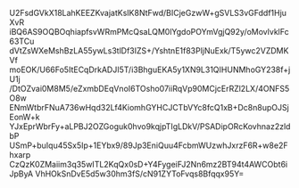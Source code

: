 U2FsdGVkX18LahKEEZKvajatKsIK8NtFwd/BICjeGzwW+gSVLS3vGFddf1HjuXvR
iBQ6AS9OQBOqhiapfsvWRmPMcQsaLQM0lYgdoPOYmVgjQ92y/oMovlvklFc63TCu
dVtZsWXeMshBzLA55ywLs3tlDf3IZS+/YshtnE1f83PljNuExk/T5ywc2VZDMKVf
moEOK/U66Fo5ItECqDrkADJI5T/i3BhguEKA5y1XN9L31QIHUNMhoGY238f+jU1j
/DtOZvai0M8M5/eZxmbDEqVnoI6TOsho07iiRqVp90MCjcErRZl2LX/4ONFS5O8w
ENmWtbrFNuA736wHqd32Lf4KiomhGYHCJCTbVYc8fcQ1xB+Dc8n8upOJSjEonW+k
YJxEprWbrFy+aLPBJ2OZGoguk0hvo9kqjpTIgLDkV/PSADipORcKovhnaz2zldbP
USmP+buIqu45Sx5Ip+1EYbx9/89Jp3EniQuu4FcbmWUzwhJxrzF6R+w8e2Fhxarp
CzQzK0ZMaiim3q35wITL2KqQx0sD+Y4FygeiFJ2Nn6mz2BT94t4AWCObt6iJpByA
VhHOkSnDvE5d5w30hm3fS/cN91ZYToFvqs8Bfqqx95Y=
